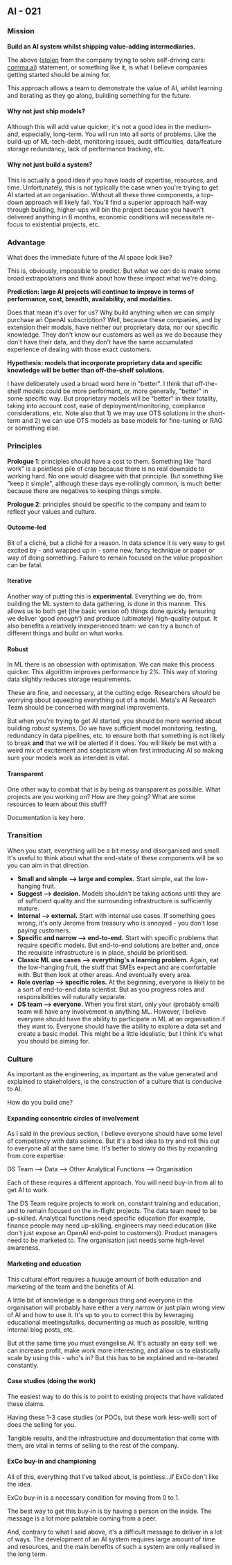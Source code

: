 ## AI - 021

### Mission

**Build an AI system whilst shipping value-adding intermediaries.**

The above ([stolen](https://blog.comma.ai/the-unconjoined-triangle-of-success/) from the company trying to solve self-driving cars: [comma.ai](https://www.comma.ai/)) statement, or something like it, is what I believe companies getting started should be aiming for.

This approach allows a team to demonstrate the value of AI, whilst learning and iterating as they go along, building something for the future.

#### Why not just ship models?

Although this will add value quicker, it's not a good idea in the medium- and, especially, long-term. You will run into all sorts of problems. 
Like the build-up of ML-tech-debt, monitoring issues, audit difficulties, data/feature storage redundancy, lack of performance tracking, etc.

#### Why not just build a system?

This is actually a good idea if you have loads of expertise, resources, and time. Unfortunately, this is not typically the case when you're trying to get AI started at an organisation. 
Without all these three components, a top-down approach will likely fail. You'll find a superior approach half-way through building, higher-ups will bin the project because you haven't delivered anything in 6 months, economic conditions will necessitate re-focus to existential projects, etc.

### Advantage

What does the immediate future of the AI space look like?

This is, obviously, impossible to predict. But what we _can_ do is make some broad extrapolations and think about how these impact what we're doing.

**Prediction: large AI projects will continue to improve in terms of performance, cost, breadth, availability, and modalities.**

Does that mean it's over for us? Why build anything when we can simply purchase an OpenAI subscription? 
Well, because these companies, and by extension their modals, have neither our proprietary data, nor our specific knowledge. 
They don't know our customers as well as we do because they don't have their data, and they don't have the same
accumulated experience of dealing with those exact customers. 

**Hypothesis: models that incorporate proprietary data and specific knowledge will be better than off-the-shelf solutions.**

I have deliberately used a broad word here in "better". I think that off-the-shelf models could be more performant, or, more generally, "better" in some specific way. 
But proprietary models will be "better" in their totality, taking into account cost, ease of deployment/monitoring, compliance considerations, etc. 
Note also that 1) we may use OTS solutions in the short-term and 2) we can use OTS models as base models for fine-tuning or RAG or something else.

### Principles

**Prologue 1**: principles should have a cost to them. Something like "hard work" is a pointless pile of crap because there is no real downside to working hard. 
No one would disagree with that principle. But something like "keep it simple", although these days eye-rollingly common, is much better because there are negatives to keeping things simple.

**Prologue 2**: principles should be specific to the company and team to reflect your values and culture.

#### Outcome-led

Bit of a cliché, but a cliché for a reason. In data science it is very easy to get excited by - and wrapped up in - some new,
fancy technique or paper or way of doing something. Failure to remain focused on the value proposition can be fatal.

#### Iterative

Another way of putting this is **experimental**. Everything we do, from building the ML system to data gathering, is done in this manner. 
This allows us to both get (the basic version of) things done quickly (ensuring we deliver 'good _enough_') and produce (ultimately) high-quality output. 
It also benefits a relatively inexperienced team: we can try a bunch of different things and build on what works.

#### Robust

In ML there is an obsession with optimisation. We can make this process quicker. 
This algorithm improves performance by 2%. This way of storing data slightly reduces storage requirements.

These are fine, and necessary, at the cutting edge. Researchers _should_ be worrying about squeezing everything out of a model. 
Meta's AI Research Team should be concerned with marginal improvements.

But when you're trying to get AI started, you should be more worried about building _robust_ systems. 
Do we have sufficient model monitoring, testing, redundancy in data pipelines, etc. to ensure both that something is not likely to break **and** that we will be alerted if it does. 
You will likely be met with a weird mix of excitement and scepticism when first introducing AI so making sure your models work as intended is vital.

#### Transparent

One other way to combat that is by being as transparent as possible. What projects are you working on? How are they going? 
What are some resources to learn about this stuff?

Documentation is key here.

### Transition

When you start, everything will be a bit messy and disorganised and small. It's useful to think about what the end-state of these components will be so you can aim in that direction.

- **Small and simple --> large and complex.** Start simple, eat the low-hanging fruit.
- **Suggest --> decision.** Models shouldn't be taking actions until they are of sufficient quality and the surrounding infrastructure is sufficiently mature.
- **Internal --> external.** Start with internal use cases. If something goes wrong, it's only Jerome from treasury who is annoyed - you don't lose paying customers.
- **Specific and narrow --> end-to-end.** Start with specific problems that require specific models. But end-to-end solutions are better and, once the requisite infrastructure is in place, should be prioritised.
- **Classic ML use cases --> everything's a learning problem.** Again, eat the low-hanging fruit, the stuff that SMEs expect and are comfortable with. But then look at other areas. And eventually every area.
- **Role overlap --> specific roles.** At the beginning, everyone is likely to be a sort of end-to-end data scientist. But as you progress roles and responsibilities will naturally separate.
- **DS team --> everyone.** When you first start, only your (probably small) team will have any involvement in anything ML. However, I believe everyone should have the ability to participate in ML at an organisation if they want to. Everyone should have the ability to explore a data set and create a basic model. This might be a little idealistic, but I think it's what you should be aiming for.

### Culture

As important as the engineering, as important as the value generated and explained to stakeholders, is the construction of a culture that is conducive to AI.

How do you build one?

#### Expanding concentric circles of involvement

As I said in the previous section, I believe everyone should have some level of competency with data science. 
But it's a bad idea to try and roll this out to everyone all at the same time. It's better to slowly do this by expanding from core expertise:

DS Team --> Data --> Other Analytical Functions --> Organisation

Each of these requires a different approach. You will need buy-in from all to get AI to work.

The DS Team require projects to work on, constant training and education, and to remain focused on the in-flight projects. 
The data team need to be up-skilled. Analytical functions need specific education (for example, finance people may need up-skilling, engineers may need education (like don't just expose an OpenAI end-point to customers)). 
Product managers need to be marketed to. The organisation just needs some high-level awareness.

#### Marketing and education

This cultural effort requires a huuuge amount of both education and marketing of the team and the benefits of AI.

A little bit of knowledge is a dangerous thing and everyone in the organisation will probably have either a very narrow or just plain wrong view of AI and how to use it. 
It's up to you to correct this by leveraging educational meetings/talks, documenting as much as possible, writing internal blog posts, etc.

But at the same time you must evangelise AI. It's actually an easy sell: we can increase profit, make work more interesting, and allow us to elastically scale by using this - who's in? But this has to be explained and re-iterated constantly.

#### Case studies (doing the work)

The easiest way to do this is to point to existing projects that have validated these claims.

Having these 1-3 case studies (or POCs, but these work less-well) sort of does the selling for you.

Tangible results, and the infrastructure and documentation that come with them, are vital in terms of selling to the rest of the company.

#### ExCo buy-in and championing

All of this, everything that I've talked about, is pointless...if ExCo don't like the idea.

ExCo buy-in is a necessary condition for moving from 0 to 1.

The best way to get this buy-in is by having a person on the inside. The message is a lot more palatable coming from a peer.

And, contrary to what I said above, it's a difficult message to deliver in a lot of ways. The development of an AI system requires large amount of time and resources, and the main benefits of such a system are only realised in the long term.


